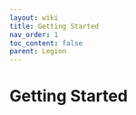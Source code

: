 ```yaml
---
layout: wiki
title: Getting Started
nav_order: 1
toc_content: false
parent: Legion
---
```


# Getting Started
 
